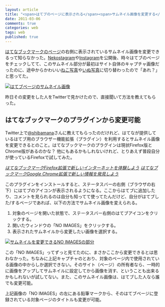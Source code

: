 ```yaml
---
layout: article
title: "<span>はてブのページに表示される</span><span>サムネイル画像を変更する</span>"
date: 2011-03-06
comments: true
categories: web
tags: web
published: true
---
```




[はてなブックマークのページ](http://b.hatena.ne.jp/entry/nekostagram.heroku.com/)の右側に表示されているサムネイル画像を変更できるって知らなかった。[Nekostagram](http://nekostagram.heroku.com/)や[Instagram](http://inustagram.heroku.com/)を公開後、時々はてブのページをチェックしてて、このサムネイル部分が最初はサイト自体のキャプチャ画像だったのに、途中からかわいい[ねこ写真](http://b.hatena.ne.jp/entry/nekostagram.heroku.com/)や[いぬ写真](http://b.hatena.ne.jp/entry/inustagram.heroku.com/)に切り替わったので「あれ？」と思ってた。

[![はてブページのサムネイル画像](/assets/2011/03/06/change-hatebu-page-thumbnail-image-01.png)](/assets/2011/03/06/change-hatebu-page-thumbnail-image-01.png)

昨日その変更をした人をTwitterで見かけたので、直接聞いて方法を教えてもらった。

<!-- READMORE -->


## はてなブックマークのプラグインから変更可能

Twitter上で[@shibamana](http://twitter.com/#!/shibamana)さんに教えてもらったのだけれど、はてなが提供しているはてブ用のブラウザー機能拡張（プラグイン）を利用するとサムネイル画像を変更できるとのこと。はてなブックマークのプラグインは現状Firefox版とChrome版があるのかな？ 他にもあるかもしれないけれど、とりあえず普段自分が使っているFirefoxで試してみた。

<cite>[はてなブックマークFirefox拡張で新しいインターネットを体験しよう](http://b.hatena.ne.jp/guide/firefox_addon)</cite>
<cite>[はてなブックマークGoogle Chrome拡張で新しい情報を発見しよう](http://b.hatena.ne.jp/guide/chrome_extentions)</cite>

このプラグインをインストールすると、ステータスバーの右側（ブラウザの右下）にはてブのアイコンが表示されるようになる。ここからはてブに追加したり、コメントを見られるのは自分も知ってて使ってたんだけど、自分がはてブした/するページであれば、以下の方法でサムネイル画像を変えられる。

1. 対象のページを開いた状態で、ステータスバー右側のはてブアイコンをクリックする。
2. 開いたウィンドウの「NO IMAGES」をクリックする。
3. 表示されたサムネイルから変更したい画像を選択する。

[![サムネイルを変更できるNO IMAGESの部分](/assets/2011/03/06/change-hatebu-page-thumbnail-image-02.png)](/assets/2011/03/06/change-hatebu-page-thumbnail-image-02.png)

この「NO IMAGES」ってずっと見てたのに、まさかここから変更できるとは思わなかった。ちなみに上記キャプチャのとおり、対象のページ内で使用されている画像の中からしか選択できない。そのサイト（ページ）の所有者なら、一時的に画像をアップしてサムネイルに設定してから画像を消す、ということも出来るかもしれないが試してない。また、このサムネイル画像は、はてブした人なら誰でも変更可能。

上記画像の「NO IMAGES」の左にある鉛筆マークから、そのはてブページに登録されている対象ページのタイトルも変更が可能。
